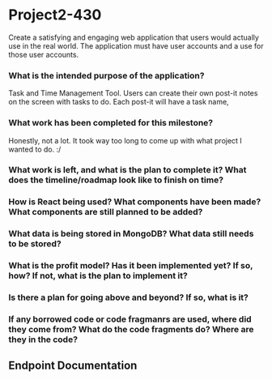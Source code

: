 # Project2-430
Create a satisfying and engaging web application that users would actually use in the real world.
The application must have user accounts and a use for those user accounts.
 
### What is the intended purpose of the application?
Task and Time Management Tool. Users can create their own post-it notes on the screen with tasks to do.
Each post-it will have a task name, 

### What work has been completed for this milestone?
Honestly, not a lot. It took way too long to come up with what project I wanted to do. :/

### What work is left, and what is the plan to complete it? What does the timeline/roadmap look like to finish on time?

### How is React being used? What components have been made? What components are still planned to be added?

### What data is being stored in MongoDB? What data still needs to be stored?

### What is the profit model? Has it been implemented yet? If so, how? If not, what is the plan to implement it?

### Is there a plan for going above and beyond? If so, what is it?

### If any borrowed code or code fragmanrs are used, where did they come from? What do the code fragments do? Where are they in the code?


## Endpoint Documentation
